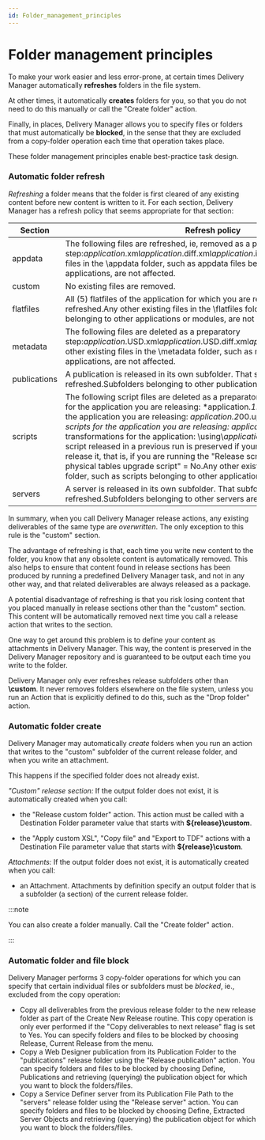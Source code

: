 ```yaml
---
id: Folder_management_principles
---
```


# Folder management principles

To make your work easier and less error-prone, at certain times Delivery Manager automatically **refreshes** folders in the file system.

At other times, it automatically **creates** folders for you, so that you do not need to do this manually or call the "Create folder" action.

Finally, in places, Delivery Manager allows you to specify files or folders that must automatically be **blocked**, in the sense that they are excluded from a copy-folder operation each time that operation takes place.

These folder management principles enable best-practice task design.

### Automatic folder refresh

*Refreshing* a folder means that the folder is first cleared of any existing content before new content is written to it. For each section, Delivery Manager has a refresh policy that seems appropriate for that section:

|**Section**|**Refresh policy**|
|--------|--------|
|appdata |The following files are refreshed, ie, removed as a preparatory step:*application*.xml*application*.diff.xml*application*.initial.xmlAny other existing files in the \\appdata folder, such as appdata files belonging to other applications, are not affected.|
|custom  |No existing files are removed.|
|flatfiles|All (5) flatfiles of the application for which you are releasing flatfiles are refreshed.Any other existing files in the \\flatfiles folder, such as flatfiles belonging to other applications or modules, are not affected.|
|metadata|The following files are deleted as a preparatory step:*application*.USD.xml*application*.USD.diff.xml*application*.USD.initial.xmlAny other existing files in the \\metadata folder, such as metadata belonging to other applications, are not affected.|
|publications|A publication is released in its own subfolder. That subfolder is refreshed.Subfolders belonging to other publications are not affected.|
|scripts |The following script files are deleted as a preparatory step:Pre-upgrade scripts for the application you are releasing: *application.*1*.sql create-tables script for the application you are releasing: *application.2*00.upg.rdbms.sql *Post-upgrade scripts for the application you are releasing: *application.3**.sql Added XSL transformations for the application: \\using\\*application*.*xsl* A create-tables script released in a previous run is preserved if your current run does not re-release it, that is, if you are running the "Release scripts" action with "Include physical tables upgrade script" = No.Any other existing files in the \\scripts folder, such as scripts belonging to other applications, are not affected.|
|servers |A server is released in its own subfolder. That subfolder is refreshed.Subfolders belonging to other servers are not affected.|



In summary, when you call Delivery Manager release actions, any existing deliverables of the same type are *overwritten*. The only exception to this rule is the "custom" section.

The advantage of refreshing is that, each time you write new content to the folder, you know that any obsolete content is automatically removed. This also helps to ensure that content found in release sections has been produced by running a predefined Delivery Manager task, and not in any other way, and that related deliverables are always released as a package.

A potential disadvantage of refreshing is that you risk losing content that you placed manually in release sections other than the "custom" section. This content will be automatically removed next time you call a release action that writes to the section.

One way to get around this problem is to define your content as attachments in Delivery Manager. This way, the content is preserved in the Delivery Manager repository and is guaranteed to be output each time you write to the folder.

Delivery Manager only ever refreshes release subfolders other than **\\custom**. It never removes folders elsewhere on the file system, unless you run an Action that is explicitly defined to do this, such as the "Drop folder" action.

### Automatic folder create

Delivery Manager may automatically *create* folders when you run an action that writes to the "custom" subfolder of the current release folder, and when you write an attachment.  

This happens if the specified folder does not already exist.

*"Custom" release section:* If the output folder does not exist, it is automatically created when you call:

- the "Release custom folder" action. This action must be called with a Destination Folder parameter value that starts with **${release}\\custom**.

- the "Apply custom XSL", "Copy file" and "Export to TDF" actions with a Destination File parameter value that starts with **${release}\\custom**.

*Attachments:* If the output folder does not exist, it is automatically created when you call:

- an Attachment. Attachments by definition specify an output folder that is a subfolder (a section) of the current release folder.


:::note

You can also create a folder manually. Call the "Create folder" action.

:::

### Automatic folder and file block

Delivery Manager performs 3 copy-folder operations for which you can specify that certain individual files or subfolders must be *blocked*, ie., excluded from the copy operation:

- Copy all deliverables from the previous release folder to the new release folder as part of the Create New Release routine. This copy operation is only ever performed if the "Copy deliverables to next release" flag is set to Yes. You can specify folders and files to be blocked by choosing Release, Current Release from the menu.
- Copy a Web Designer publication from its Publication Folder to the "publications" release folder using the "Release publication" action. You can specify folders and files to be blocked by choosing Define, Publications and retrieving (querying) the publication object for which you want to block the folders/files.
- Copy a Service Definer server from its Publication File Path to the "servers" release folder using the "Release server" action. You can specify folders and files to be blocked by choosing Define, Extracted Server Objects and retrieving (querying) the publication object for which you want to block the folders/files.